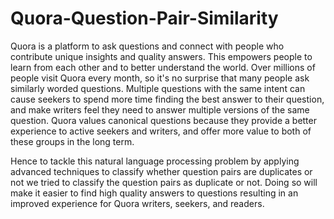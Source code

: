 # Quora-Question-Pair-Similarity
Quora is a platform to ask questions and connect with people who contribute unique insights and quality answers. This empowers people to learn from each other and to better 
understand the world.
Over millions of people visit Quora every month, so it's no surprise that many people ask similarly worded questions. Multiple questions with the same intent can cause seekers
to spend more time finding the best answer to their question, and make writers feel they need to answer multiple versions of the same question. Quora values canonical questions
because they provide a better experience to active seekers and writers, and offer more value to both of these groups in the long term.

Hence to tackle this natural language processing problem by applying advanced techniques to classify whether question pairs are duplicates or not we tried to classify the question 
pairs as duplicate or not.
Doing so will make it easier to find high quality answers to questions resulting in an improved experience for Quora writers, seekers, and readers.
